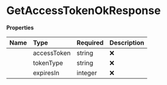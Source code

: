 # GetAccessTokenOkResponse



**Properties**

| Name | Type | Required | Description |
| :-------- | :----------| :----------| :----------|
    | accessToken | string | ❌ |  |
    | tokenType | string | ❌ |  |
    | expiresIn | integer | ❌ |  |


